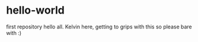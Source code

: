 # hello-world
first repository
hello all. Kelvin here, getting to grips with this so please bare with :)
